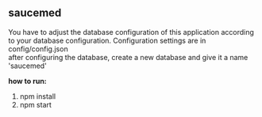 ## saucemed

You have to adjust the database configuration of this application according to your database configuration.
Configuration settings are in config/config.json
<br />
after configuring the database, create a new database and give it a name 'saucemed'

**how to run:**
1. npm install
2. npm start
